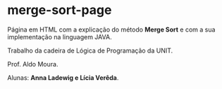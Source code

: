 # merge-sort-page
 Página em HTML com a explicação do método **Merge Sort** e com a sua implementação na linguagem JAVA. 
 
 Trabalho da cadeira de Lógica de Programação da UNIT. 
 
 Prof. Aldo Moura.
 
 Alunas: **Anna Ladewig e Lícia Verêda**.
